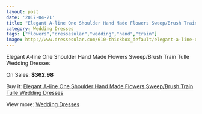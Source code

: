 ```yaml
---
layout: post
date: '2017-04-21'
title: "Elegant A-line One Shoulder Hand Made Flowers Sweep/Brush Train Tulle Wedding Dresses"
category: Wedding Dresses
tags: ["flowers","dressesular","wedding","hand","train"]
image: http://www.dressesular.com/610-thickbox_default/elegant-a-line-one-shoulder-hand-made-flowers-sweep-brush-train-tulle-wedding-dresses.jpg
---
```

Elegant A-line One Shoulder Hand Made Flowers Sweep/Brush Train Tulle Wedding Dresses

On Sales: **$362.98**
<a href="https://www.dressesular.com/wedding-dresses/154-elegant-a-line-one-shoulder-hand-made-flowers-sweep-brush-train-tulle-wedding-dresses.html"><amp-img layout="responsive" width="600" height="600" src="//www.dressesular.com/610-thickbox_default/elegant-a-line-one-shoulder-hand-made-flowers-sweep-brush-train-tulle-wedding-dresses.jpg" alt="Elegant A-line One Shoulder Hand Made Flowers Sweep/Brush Train Tulle Wedding Dresses 0" /></a>
<a href="https://www.dressesular.com/wedding-dresses/154-elegant-a-line-one-shoulder-hand-made-flowers-sweep-brush-train-tulle-wedding-dresses.html"><amp-img layout="responsive" width="600" height="600" src="//www.dressesular.com/613-thickbox_default/elegant-a-line-one-shoulder-hand-made-flowers-sweep-brush-train-tulle-wedding-dresses.jpg" alt="Elegant A-line One Shoulder Hand Made Flowers Sweep/Brush Train Tulle Wedding Dresses 1" /></a>
<a href="https://www.dressesular.com/wedding-dresses/154-elegant-a-line-one-shoulder-hand-made-flowers-sweep-brush-train-tulle-wedding-dresses.html"><amp-img layout="responsive" width="600" height="600" src="//www.dressesular.com/612-thickbox_default/elegant-a-line-one-shoulder-hand-made-flowers-sweep-brush-train-tulle-wedding-dresses.jpg" alt="Elegant A-line One Shoulder Hand Made Flowers Sweep/Brush Train Tulle Wedding Dresses 2" /></a>
<a href="https://www.dressesular.com/wedding-dresses/154-elegant-a-line-one-shoulder-hand-made-flowers-sweep-brush-train-tulle-wedding-dresses.html"><amp-img layout="responsive" width="600" height="600" src="//www.dressesular.com/611-thickbox_default/elegant-a-line-one-shoulder-hand-made-flowers-sweep-brush-train-tulle-wedding-dresses.jpg" alt="Elegant A-line One Shoulder Hand Made Flowers Sweep/Brush Train Tulle Wedding Dresses 3" /></a>

Buy it: [Elegant A-line One Shoulder Hand Made Flowers Sweep/Brush Train Tulle Wedding Dresses](https://www.dressesular.com/wedding-dresses/154-elegant-a-line-one-shoulder-hand-made-flowers-sweep-brush-train-tulle-wedding-dresses.html "Elegant A-line One Shoulder Hand Made Flowers Sweep/Brush Train Tulle Wedding Dresses")

View more: [Wedding Dresses](https://www.dressesular.com/3-wedding-dresses "Wedding Dresses")